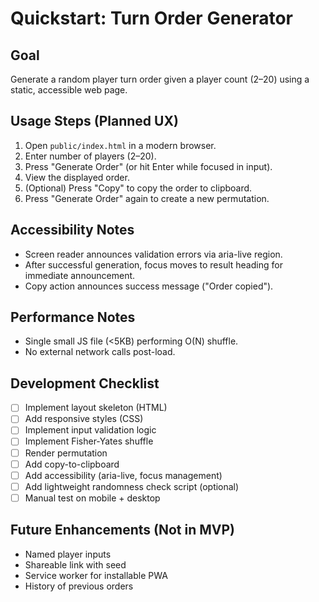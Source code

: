 # Quickstart: Turn Order Generator

## Goal
Generate a random player turn order given a player count (2–20) using a static, accessible web page.

## Usage Steps (Planned UX)
1. Open `public/index.html` in a modern browser.
2. Enter number of players (2–20).
3. Press "Generate Order" (or hit Enter while focused in input).
4. View the displayed order.
5. (Optional) Press "Copy" to copy the order to clipboard.
6. Press "Generate Order" again to create a new permutation.

## Accessibility Notes
- Screen reader announces validation errors via aria-live region.
- After successful generation, focus moves to result heading for immediate announcement.
- Copy action announces success message ("Order copied").

## Performance Notes
- Single small JS file (<5KB) performing O(N) shuffle.
- No external network calls post-load.

## Development Checklist
- [ ] Implement layout skeleton (HTML)
- [ ] Add responsive styles (CSS)
- [ ] Implement input validation logic
- [ ] Implement Fisher-Yates shuffle
- [ ] Render permutation
- [ ] Add copy-to-clipboard
- [ ] Add accessibility (aria-live, focus management)
- [ ] Add lightweight randomness check script (optional)
- [ ] Manual test on mobile + desktop

## Future Enhancements (Not in MVP)
- Named player inputs
- Shareable link with seed
- Service worker for installable PWA
- History of previous orders
